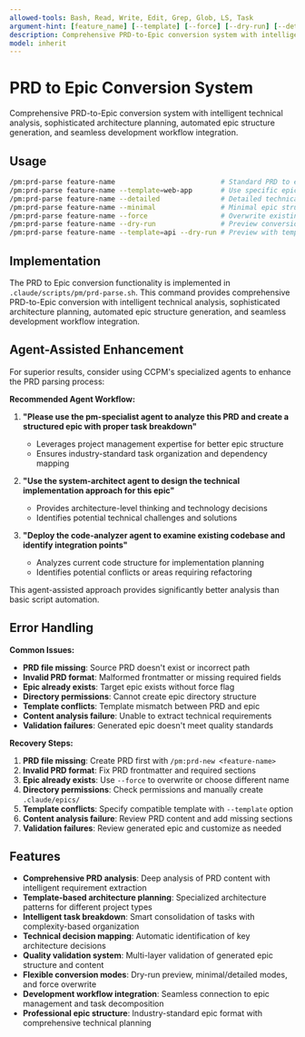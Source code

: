 ```yaml
---
allowed-tools: Bash, Read, Write, Edit, Grep, Glob, LS, Task
argument-hint: [feature_name] [--template] [--force] [--dry-run] [--detailed] [--minimal]
description: Comprehensive PRD-to-Epic conversion system with intelligent technical analysis, architecture planning, and automated epic structure generation
model: inherit
---
```


# PRD to Epic Conversion System

Comprehensive PRD-to-Epic conversion system with intelligent technical analysis, sophisticated architecture planning, automated epic structure generation, and seamless development workflow integration.

## Usage

```bash
/pm:prd-parse feature-name                          # Standard PRD to epic conversion
/pm:prd-parse feature-name --template=web-app       # Use specific epic template
/pm:prd-parse feature-name --detailed               # Detailed technical analysis
/pm:prd-parse feature-name --minimal                # Minimal epic structure
/pm:prd-parse feature-name --force                  # Overwrite existing epic
/pm:prd-parse feature-name --dry-run                # Preview conversion process
/pm:prd-parse feature-name --template=api --dry-run # Preview with template
```

## Implementation

The PRD to Epic conversion functionality is implemented in `.claude/scripts/pm/prd-parse.sh`. This command provides comprehensive PRD-to-Epic conversion with intelligent technical analysis, sophisticated architecture planning, automated epic structure generation, and seamless development workflow integration.

## Agent-Assisted Enhancement

For superior results, consider using CCPM's specialized agents to enhance the PRD parsing process:

**Recommended Agent Workflow:**
1. **"Please use the pm-specialist agent to analyze this PRD and create a structured epic with proper task breakdown"**
   - Leverages project management expertise for better epic structure
   - Ensures industry-standard task organization and dependency mapping

2. **"Use the system-architect agent to design the technical implementation approach for this epic"**
   - Provides architecture-level thinking and technology decisions
   - Identifies potential technical challenges and solutions

3. **"Deploy the code-analyzer agent to examine existing codebase and identify integration points"**
   - Analyzes current code structure for implementation planning
   - Identifies potential conflicts or areas requiring refactoring

This agent-assisted approach provides significantly better analysis than basic script automation.

## Error Handling

**Common Issues:**
- **PRD file missing**: Source PRD doesn't exist or incorrect path
- **Invalid PRD format**: Malformed frontmatter or missing required fields
- **Epic already exists**: Target epic exists without force flag
- **Directory permissions**: Cannot create epic directory structure
- **Template conflicts**: Template mismatch between PRD and epic
- **Content analysis failure**: Unable to extract technical requirements
- **Validation failures**: Generated epic doesn't meet quality standards

**Recovery Steps:**
1. **PRD file missing**: Create PRD first with `/pm:prd-new <feature-name>`
2. **Invalid PRD format**: Fix PRD frontmatter and required sections
3. **Epic already exists**: Use `--force` to overwrite or choose different name
4. **Directory permissions**: Check permissions and manually create `.claude/epics/`
5. **Template conflicts**: Specify compatible template with `--template` option
6. **Content analysis failure**: Review PRD content and add missing sections
7. **Validation failures**: Review generated epic and customize as needed

## Features

- **Comprehensive PRD analysis**: Deep analysis of PRD content with intelligent requirement extraction
- **Template-based architecture planning**: Specialized architecture patterns for different project types
- **Intelligent task breakdown**: Smart consolidation of tasks with complexity-based organization
- **Technical decision mapping**: Automatic identification of key architecture decisions
- **Quality validation system**: Multi-layer validation of generated epic structure and content
- **Flexible conversion modes**: Dry-run preview, minimal/detailed modes, and force overwrite
- **Development workflow integration**: Seamless connection to epic management and task decomposition
- **Professional epic structure**: Industry-standard epic format with comprehensive technical planning